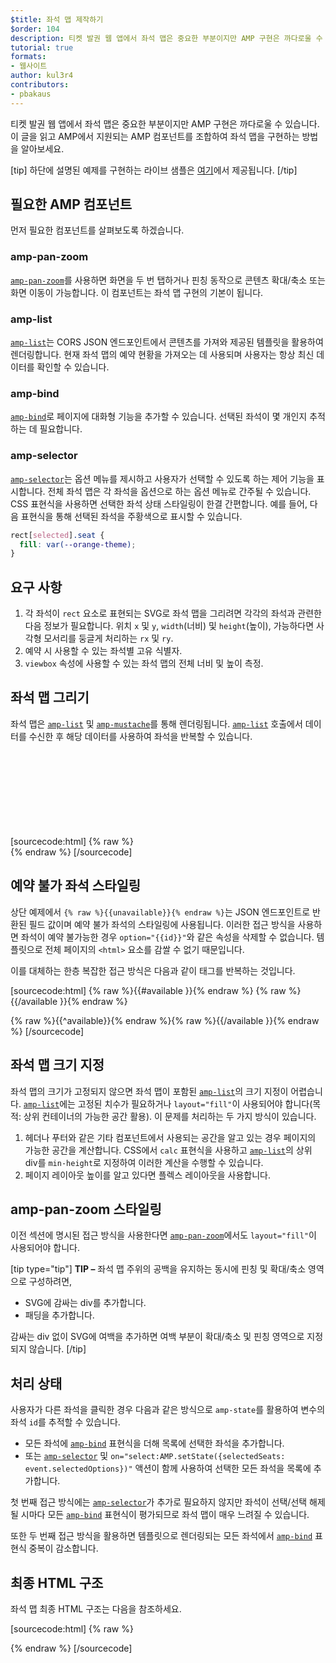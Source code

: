 ```yaml
---
$title: 좌석 맵 제작하기
$order: 104
description: 티켓 발권 웹 앱에서 좌석 맵은 중요한 부분이지만 AMP 구현은 까다로울 수 있습니다. 이 글을 읽고 AMP에서 좌석 맵을 구현하는 방법을 알아보세요.
tutorial: true
formats:
- 웹사이트
author: kul3r4
contributors:
- pbakaus
---
```


티켓 발권 웹 앱에서 좌석 맵은 중요한 부분이지만 AMP 구현은 까다로울 수 있습니다. 이 글을 읽고 AMP에서 지원되는 AMP 컴포넌트를 조합하여 좌석 맵을 구현하는 방법을 알아보세요.

[tip] 하단에 설명된 예제를 구현하는 라이브 샘플은 [여기](../../../documentation/examples/documentation/SeatMap.html)에서 제공됩니다. [/tip]

## 필요한 AMP 컴포넌트

먼저 필요한 컴포넌트를 살펴보도록 하겠습니다.

### amp-pan-zoom

[`amp-pan-zoom`](../../../documentation/components/reference/amp-pan-zoom.md)를 사용하면 화면을 두 번 탭하거나 핀칭 동작으로 콘텐츠 확대/축소 또는 화면 이동이 가능합니다. 이 컴포넌트는 좌석 맵 구현의 기본이 됩니다.

### amp-list

[`amp-list`](../../../documentation/components/reference/amp-list.md)는 CORS JSON 엔드포인트에서 콘텐츠를 가져와 제공된 템플릿을 활용하여 렌더링합니다. 현재 좌석 맵의 예약 현황을 가져오는 데 사용되며 사용자는 항상 최신 데이터를 확인할 수 있습니다.

### amp-bind

[`amp-bind`](../../../documentation/components/reference/amp-bind.md)로 페이지에 대화형 기능을 추가할 수 있습니다. 선택된 좌석이 몇 개인지 추적하는 데 필요합니다.

### amp-selector

[`amp-selector`](../../../documentation/components/reference/amp-selector.md)는 옵션 메뉴를 제시하고 사용자가 선택할 수 있도록 하는 제어 기능을 표시합니다. 전체 좌석 맵은 각 좌석을 옵션으로 하는 옵션 메뉴로 간주될 수 있습니다. CSS 표현식을 사용하면 선택한 좌석 상태 스타일링이 한결 간편합니다. 예를 들어, 다음 표현식을 통해 선택된 좌석을 주황색으로 표시할 수 있습니다.

```css
rect[selected].seat {
  fill: var(--orange-theme);
}
```

## 요구 사항

1. 각 좌석이 `rect` 요소로 표현되는 SVG로 좌석 맵을 그리려면 각각의 좌석과 관련한 다음 정보가 필요합니다. 위치 `x` 및 `y`, `width`(너비) 및 `height`(높이), 가능하다면 사각형 모서리를 둥글게 처리하는 `rx` 및 `ry`.
2. 예약 시 사용할 수 있는 좌석별 고유 식별자.
3. `viewbox` 속성에 사용할 수 있는 좌석 맵의 전체 너비 및 높이 측정.

## 좌석 맵 그리기

좌석 맵은 [`amp-list`](../../../documentation/components/reference/amp-list.md) 및 [`amp-mustache`](../../../documentation/components/reference/amp-mustache.md)를 통해 렌더링됩니다. [`amp-list`](../../../documentation/components/reference/amp-list.md) 호출에서 데이터를 수신한 후 해당 데이터를 사용하여 좌석을 반복할 수 있습니다.

[sourcecode:html] {% raw %}<svg preserveaspectratio="xMidYMin slice" viewbox="0 0 {{width}} {{height}}"> {{#seats}} <rect option="{{id}}" role="button" tabindex="0" class="seat {{unavailable}}" x="{{x}}" y="{{y}}" width="{{width}}" height="{{height}}" rx="{{rx}}" ry="{{ry}}"></rect> {{/seats}} </svg>{% endraw %} [/sourcecode]

## 예약 불가 좌석 스타일링

상단 예제에서 `{% raw %}{{unavailable}}{% endraw %}`는 JSON 엔드포인트로 반환된 필드 값이며 예약 불가 좌석의 스타일링에 사용됩니다. 이러한 접근 방식을 사용하면 좌석이 예약 불가능한 경우 `option="{{id}}"`와 같은 속성을 삭제할 수 없습니다. 템플릿으로 전체 페이지의 `<html>` 요소를 감쌀 수 없기 때문입니다.

이를 대체하는 한층 복잡한 접근 방식은 다음과 같이 태그를 반복하는 것입니다.

[sourcecode:html] {% raw %}{{#available }}{% endraw %} <rect option="{{id}}" role="button" tabindex="0" class="seat" x="{{x}}" y="{{y}}" width="{{width}}" height="{{height}}" rx="{{rx}}" ry="{{ry}}"></rect>{% raw %}{{/available }}{% endraw %}

{% raw %}{{^available}}{% endraw %}<rect role="button" tabindex="0" class="seat unavailable" x="{{x}}" y="{{y}}" width="{{width}}" height="{{height}}" rx="{{rx}}" ry="{{ry}}"></rect>{% raw %}{{/available }}{% endraw %} [/sourcecode]

## 좌석 맵 크기 지정

좌석 맵의 크기가 고정되지 않으면 좌석 맵이 포함된 [`amp-list`](../../../documentation/components/reference/amp-list.md)의 크기 지정이 어렵습니다. [`amp-list`](../../../documentation/components/reference/amp-list.md)에는 고정된 치수가 필요하거나 `layout="fill"`이 사용되어야 합니다(목적: 상위 컨테이너의 가능한 공간 활용). 이 문제를 처리하는 두 가지 방식이 있습니다.

1. 헤더나 푸터와 같은 기타 컴포넌트에서 사용되는 공간을 알고 있는 경우 페이지의 가능한 공간을 계산합니다. CSS에서 `calc` 표현식을 사용하고 [`amp-list`](../../../documentation/components/reference/amp-list.md)의 상위 div를 `min-height`로 지정하여 이러한 계산을 수행할 수 있습니다.
2. 페이지 레이아웃 높이를 알고 있다면 플렉스 레이아웃을 사용합니다.

## amp-pan-zoom 스타일링

이전 섹션에 명시된 접근 방식을 사용한다면 [`amp-pan-zoom`](../../../documentation/components/reference/amp-pan-zoom.md)에서도 `layout="fill"`이 사용되어야 합니다.

[tip type="tip"] **TIP –** 좌석 맵 주위의 공백을 유지하는 동시에 핀칭 및 확대/축소 영역으로 구성하려면,

- SVG에 감싸는 div를 추가합니다.
- 패딩을 추가합니다.

감싸는 div 없이 SVG에 여백을 추가하면 여백 부분이 확대/축소 및 핀칭 영역으로 지정되지 않습니다. [/tip]

## 처리 상태

사용자가 다른 좌석을 클릭한 경우 다음과 같은 방식으로 `amp-state`를 활용하여 변수의 좌석 `id`를 추적할 수 있습니다.

- 모든 좌석에 [`amp-bind`](../../../documentation/components/reference/amp-bind.md) 표현식을 더해 목록에 선택한 좌석을 추가합니다.
- 또는 [`amp-selector`](../../../documentation/components/reference/amp-selector.md) 및 `on="select:AMP.setState({selectedSeats: event.selectedOptions})"` 액션이 함께 사용하여 선택한 모든 좌석을 목록에 추가합니다.

첫 번째 접근 방식에는 [`amp-selector`](../../../documentation/components/reference/amp-selector.md)가 추가로 필요하지 않지만 좌석이 선택/선택 해제될 시마다 모든 [`amp-bind`](../../../documentation/components/reference/amp-bind.md) 표현식이 평가되므로 좌석 맵이 매우 느려질 수 있습니다.

또한 두 번째 접근 방식을 활용하면 템플릿으로 렌더링되는 모든 좌석에서 [`amp-bind`](../../../documentation/components/reference/amp-bind.md) 표현식 중복이 감소합니다.

## 최종 HTML 구조

좌석 맵 최종 HTML 구조는 다음을 참조하세요.

[sourcecode:html] {% raw %}

<div class="seatmap-container">
<amp-list layout="fill" src="/json/seats.json" binding="no" items="." single-item noloading>
<template type="amp-mustache">
<amp-pan-zoom layout="fill" class="seatmap">
<amp-selector multiple on="select:AMP.setState({
selectedSeats: event.selectedOptions
})" layout="fill">
<div class="svg-container">
<svg preserveaspectratio="xMidYMin slice" viewbox="0 0 {{width}} {{height}}"> {{#seats}} <rect option="{{id}}" role="button" tabindex="0" class="seat {{unavailable}}" x="{{x}}" y="{{y}}" width="{{width}}" height="{{height}}" rx="{{rx}}" ry="{{ry}}"></rect> {{/seats}} </svg>
</div>
</amp-selector>
</amp-pan-zoom>
</template>
</amp-list>
<div>{% endraw %} [/sourcecode] </div>
</div>
